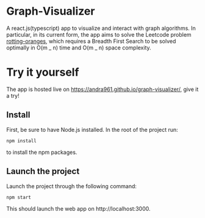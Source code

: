 # Graph-Visualizer

A react.js(typescript) app to visualize and interact with graph algorithms. In particular, in its current form, the app aims to solve the Leetcode problem [rotting-oranges](https://leetcode.com/problems/rotting-oranges/), which requires a Breadth First Search to be solved optimally in O(m _ n) time and O(m _ n) space complexity.

# Try it yourself

The app is hosted live on https://andra961.github.io/graph-visualizer/, give it a try!

## Install

First, be sure to have Node.js installed. In the root of the project run:

```
npm install
```

to install the npm packages.

## Launch the project

Launch the project through the following command:

```
npm start
```

This should launch the web app on http://localhost:3000.
